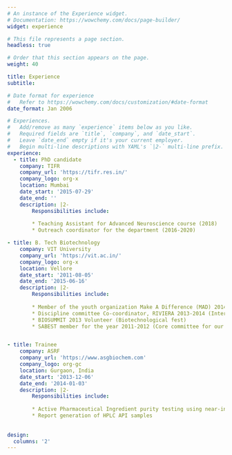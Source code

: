 ```yaml
---
# An instance of the Experience widget.
# Documentation: https://wowchemy.com/docs/page-builder/
widget: experience

# This file represents a page section.
headless: true

# Order that this section appears on the page.
weight: 40

title: Experience
subtitle:

# Date format for experience
#   Refer to https://wowchemy.com/docs/customization/#date-format
date_format: Jan 2006

# Experiences.
#   Add/remove as many `experience` items below as you like.
#   Required fields are `title`, `company`, and `date_start`.
#   Leave `date_end` empty if it's your current employer.
#   Begin multi-line descriptions with YAML's `|2-` multi-line prefix.
experience:
  - title: PhD candidate
    company: TIFR
    company_url: 'https://tifr.res.in/'
    company_logo: org-x
    location: Mumbai
    date_start: '2015-07-29'
    date_end: ''
    description: |2-
        Responsibilities include:
        
        * Teaching Assistant for Advanced Neuroscience course (2018)
        * Outreach coordinator for the department (2016-2020)

- title: B. Tech Biotechnology 
    company: VIT University
    company_url: 'https://vit.ac.in/'
    company_logo: org-x
    location: Vellore
    date_start: '2011-08-05'
    date_end: '2015-06-16'
    description: |2-
        Responsibilities include:
        
        * Member of the youth organization Make A Difference (MAD) 2014
        * Discipline committee Co-coordinator, RIVIERA 2013-2014 (International sports and Cultural Carnival)
        * BIOSUMMIT 2013 Volunteer (Biotechnological fest)
        * SABEST member for the year 2011-2012 (Core committee for our school)


- title: Trainee
    company: ASRF
    company_url: 'https://www.asgbiochem.com'
    company_logo: org-gc
    location: Gurgaon, India
    date_start: '2013-12-06'
    date_end: '2014-01-03'
    description: |2-
        Responsibilities include:
        
        * Active Pharmaceutical Ingredient purity testing using near-infrared spectroscopy
        * Report generation of HPLC API samples 
        
  
design:
  columns: '2'
---
```

